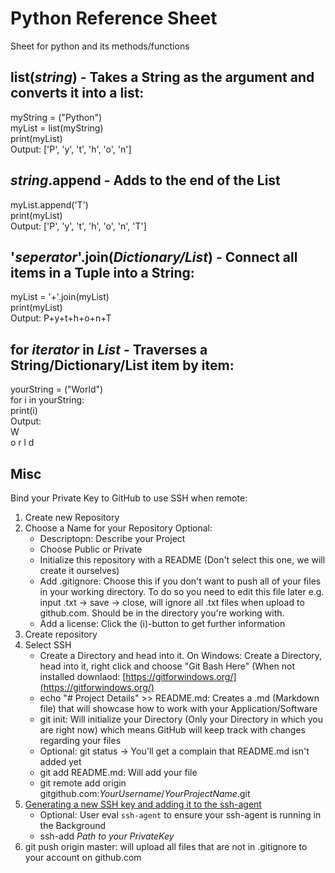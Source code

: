 # Python Reference Sheet

Sheet for python and its methods/functions

## list(*string*) - Takes a String as the argument and converts it into a list:  
myString = ("Python")  
myList = list(myString)  
print(myList)  
Output: ['P', 'y', 't', 'h', 'o', 'n']  

## *string*.append - Adds to the end of the List   
myList.append('T')  
print(myList)  
Output: ['P', 'y', 't', 'h', 'o', 'n', 'T']  

## '*seperator*'.join(*Dictionary/List*) - Connect all items in a Tuple into a String:  
myList = '+'.join(myList)  
print(myList)  
Output: P+y+t+h+o+n+T  

## for *iterator* in *List* - Traverses a String/Dictionary/List item by item:  
yourString = ("World")  
for i in yourString:  
	print(i)  
Output:  
W  
o
r
l
d













## Misc  


Bind your Private Key to GitHub to use SSH when remote:  

1. Create new Repository
2. Choose a Name for your Repository
	Optional:
	- Descriptopn: Describe your Project
	- Choose Public or Private
	- Initialize this repository with a README (Don't select this one, we will create it ourselves)
	- Add .gitignore: Choose this if you don't want to push all of your files in your working directory. To do so you need to edit this file later e.g. input .txt -> save -> close, will ignore all .txt files when upload to github.com. Should be in the directory you're working with.
	- Add a license: Click the (i)-button to get further information
3. Create repository
4. Select SSH
	- Create a Directory and head into it. On Windows: Create a Directory, head into it, right click and choose "Git Bash Here" (When not installed downlaod: [https://gitforwindows.org/](https://gitforwindows.org/)
	- echo "# Project Details" >> README.md: Creates a .md (Markdown file) that will showcase how to work with your Application/Software
	- git init: Will initialize your Directory (Only your Directory in which you are right now) which means GitHub will keep track with changes regarding your files
	- Optional: git status -> You'll get a complain that README.md isn't added yet 
	- git add README.md: Will add your file
	- git remote add origin gitgithub.com:*YourUsername*/*YourProjectName*.git
5. [Generating a new SSH key and adding it to the ssh-agent](https://help.github.com/en/github/authenticating-to-github/generating-a-new-ssh-key-and-adding-it-to-the-ssh-agent)
	- Optional: User eval `ssh-agent` to ensure your ssh-agent is running in the Background
	- ssh-add *Path to your PrivateKey*
6. git push origin master: will upload all files that are not in .gitignore to your account on github.com
	